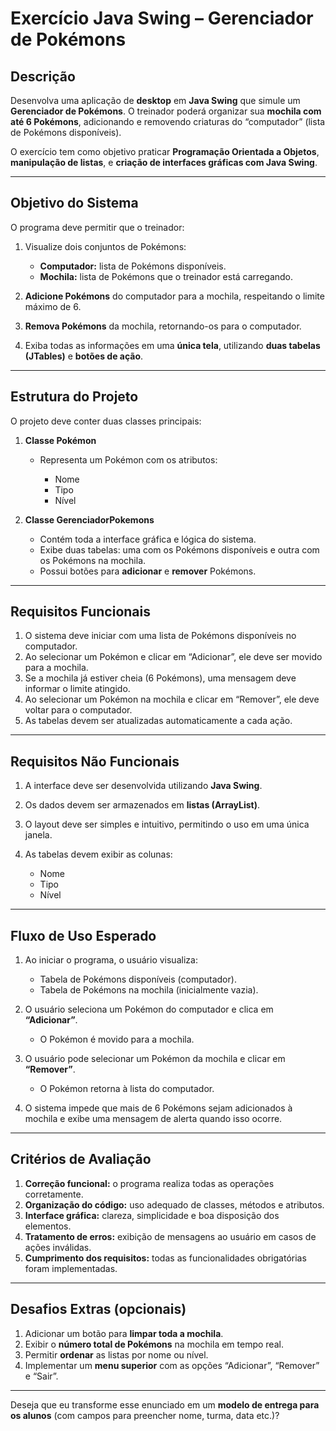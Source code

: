 # Exercício Java Swing – Gerenciador de Pokémons

## Descrição

Desenvolva uma aplicação de **desktop** em **Java Swing** que simule um **Gerenciador de Pokémons**.
O treinador poderá organizar sua **mochila com até 6 Pokémons**, adicionando e removendo criaturas do “computador” (lista de Pokémons disponíveis).

O exercício tem como objetivo praticar **Programação Orientada a Objetos**, **manipulação de listas**, e **criação de interfaces gráficas com Java Swing**.

---

## Objetivo do Sistema

O programa deve permitir que o treinador:

1. Visualize dois conjuntos de Pokémons:

   * **Computador:** lista de Pokémons disponíveis.
   * **Mochila:** lista de Pokémons que o treinador está carregando.

2. **Adicione Pokémons** do computador para a mochila, respeitando o limite máximo de 6.

3. **Remova Pokémons** da mochila, retornando-os para o computador.

4. Exiba todas as informações em uma **única tela**, utilizando **duas tabelas (JTables)** e **botões de ação**.

---

## Estrutura do Projeto

O projeto deve conter duas classes principais:

1. **Classe Pokémon**

   * Representa um Pokémon com os atributos:

     * Nome
     * Tipo
     * Nível

2. **Classe GerenciadorPokemons**

   * Contém toda a interface gráfica e lógica do sistema.
   * Exibe duas tabelas: uma com os Pokémons disponíveis e outra com os Pokémons na mochila.
   * Possui botões para **adicionar** e **remover** Pokémons.

---

## Requisitos Funcionais

1. O sistema deve iniciar com uma lista de Pokémons disponíveis no computador.
2. Ao selecionar um Pokémon e clicar em “Adicionar”, ele deve ser movido para a mochila.
3. Se a mochila já estiver cheia (6 Pokémons), uma mensagem deve informar o limite atingido.
4. Ao selecionar um Pokémon na mochila e clicar em “Remover”, ele deve voltar para o computador.
5. As tabelas devem ser atualizadas automaticamente a cada ação.

---

## Requisitos Não Funcionais

1. A interface deve ser desenvolvida utilizando **Java Swing**.
2. Os dados devem ser armazenados em **listas (ArrayList)**.
3. O layout deve ser simples e intuitivo, permitindo o uso em uma única janela.
4. As tabelas devem exibir as colunas:

   * Nome
   * Tipo
   * Nível

---

## Fluxo de Uso Esperado

1. Ao iniciar o programa, o usuário visualiza:

   * Tabela de Pokémons disponíveis (computador).
   * Tabela de Pokémons na mochila (inicialmente vazia).

2. O usuário seleciona um Pokémon do computador e clica em **“Adicionar”**.

   * O Pokémon é movido para a mochila.

3. O usuário pode selecionar um Pokémon da mochila e clicar em **“Remover”**.

   * O Pokémon retorna à lista do computador.

4. O sistema impede que mais de 6 Pokémons sejam adicionados à mochila e exibe uma mensagem de alerta quando isso ocorre.

---

## Critérios de Avaliação

1. **Correção funcional:** o programa realiza todas as operações corretamente.
2. **Organização do código:** uso adequado de classes, métodos e atributos.
3. **Interface gráfica:** clareza, simplicidade e boa disposição dos elementos.
4. **Tratamento de erros:** exibição de mensagens ao usuário em casos de ações inválidas.
5. **Cumprimento dos requisitos:** todas as funcionalidades obrigatórias foram implementadas.

---

## Desafios Extras (opcionais)

1. Adicionar um botão para **limpar toda a mochila**.
2. Exibir o **número total de Pokémons** na mochila em tempo real.
3. Permitir **ordenar** as listas por nome ou nível.
4. Implementar um **menu superior** com as opções “Adicionar”, “Remover” e “Sair”.

---

Deseja que eu transforme esse enunciado em um **modelo de entrega para os alunos** (com campos para preencher nome, turma, data etc.)?
